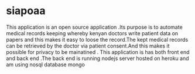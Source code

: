 # siapoaa
This application is an open source application .Its purpose is to automate medical  records keeping whereby kenyan doctors write patient data on papers and this makes 
it easy to loose the record.The kept medical records can be retrieved by the doctor via patient consent.And this makes it possible for privacy to be mainatined .
This application is has both front end and back end .The back end is running nodejs server hosted on heroku  and am using nosql database mongo

